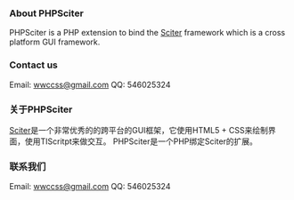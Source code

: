 ### About PHPSciter
PHPSciter is a PHP extension to bind the [Sciter](http://www.sciter.com/) framework which is a cross platform GUI framework.
### Contact us
Email: [wwccss@gmail.com](wwccss@gmail.com)
QQ: 546025324
### 关于PHPSciter
[Sciter](http://www.sciter.com)是一个非常优秀的的跨平台的GUI框架，它使用HTML5 + CSS来绘制界面，使用TIScritpt来做交互。 PHPSciter是一个PHP绑定Sciter的扩展。
### 联系我们
Email: [wwccss@gmail.com](wwccss@gmail.com)
QQ: 546025324

